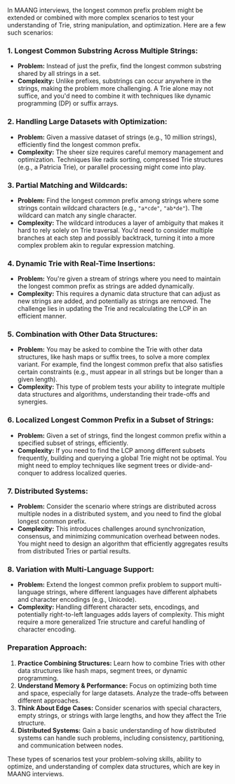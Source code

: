 In MAANG interviews, the longest common prefix problem might be extended or combined with more complex scenarios to test your understanding of Trie, string manipulation, and optimization. Here are a few such scenarios:

### 1. **Longest Common Substring Across Multiple Strings:**
- **Problem:** Instead of just the prefix, find the longest common substring shared by all strings in a set.
- **Complexity:** Unlike prefixes, substrings can occur anywhere in the strings, making the problem more challenging. A Trie alone may not suffice, and you'd need to combine it with techniques like dynamic programming (DP) or suffix arrays.

### 2. **Handling Large Datasets with Optimization:**
- **Problem:** Given a massive dataset of strings (e.g., 10 million strings), efficiently find the longest common prefix.
- **Complexity:** The sheer size requires careful memory management and optimization. Techniques like radix sorting, compressed Trie structures (e.g., a Patricia Trie), or parallel processing might come into play.

### 3. **Partial Matching and Wildcards:**
- **Problem:** Find the longest common prefix among strings where some strings contain wildcard characters (e.g., `"a*cde"`, `"ab*de"`). The wildcard can match any single character.
- **Complexity:** The wildcard introduces a layer of ambiguity that makes it hard to rely solely on Trie traversal. You'd need to consider multiple branches at each step and possibly backtrack, turning it into a more complex problem akin to regular expression matching.

### 4. **Dynamic Trie with Real-Time Insertions:**
- **Problem:** You're given a stream of strings where you need to maintain the longest common prefix as strings are added dynamically.
- **Complexity:** This requires a dynamic data structure that can adjust as new strings are added, and potentially as strings are removed. The challenge lies in updating the Trie and recalculating the LCP in an efficient manner.

### 5. **Combination with Other Data Structures:**
- **Problem:** You may be asked to combine the Trie with other data structures, like hash maps or suffix trees, to solve a more complex variant. For example, find the longest common prefix that also satisfies certain constraints (e.g., must appear in all strings but be longer than a given length).
- **Complexity:** This type of problem tests your ability to integrate multiple data structures and algorithms, understanding their trade-offs and synergies.

### 6. **Localized Longest Common Prefix in a Subset of Strings:**
- **Problem:** Given a set of strings, find the longest common prefix within a specified subset of strings, efficiently.
- **Complexity:** If you need to find the LCP among different subsets frequently, building and querying a global Trie might not be optimal. You might need to employ techniques like segment trees or divide-and-conquer to address localized queries.

### 7. **Distributed Systems:**
- **Problem:** Consider the scenario where strings are distributed across multiple nodes in a distributed system, and you need to find the global longest common prefix.
- **Complexity:** This introduces challenges around synchronization, consensus, and minimizing communication overhead between nodes. You might need to design an algorithm that efficiently aggregates results from distributed Tries or partial results.

### 8. **Variation with Multi-Language Support:**
- **Problem:** Extend the longest common prefix problem to support multi-language strings, where different languages have different alphabets and character encodings (e.g., Unicode).
- **Complexity:** Handling different character sets, encodings, and potentially right-to-left languages adds layers of complexity. This might require a more generalized Trie structure and careful handling of character encoding.

### Preparation Approach:
1. **Practice Combining Structures:** Learn how to combine Tries with other data structures like hash maps, segment trees, or dynamic programming.
2. **Understand Memory & Performance:** Focus on optimizing both time and space, especially for large datasets. Analyze the trade-offs between different approaches.
3. **Think About Edge Cases:** Consider scenarios with special characters, empty strings, or strings with large lengths, and how they affect the Trie structure.
4. **Distributed Systems:** Gain a basic understanding of how distributed systems can handle such problems, including consistency, partitioning, and communication between nodes.

These types of scenarios test your problem-solving skills, ability to optimize, and understanding of complex data structures, which are key in MAANG interviews.
